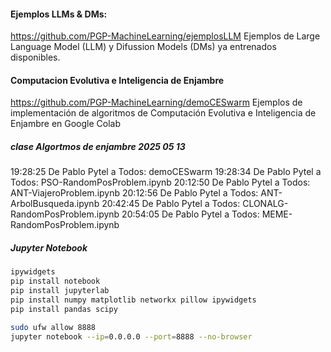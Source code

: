 #### Ejemplos LLMs & DMs:
https://github.com/PGP-MachineLearning/ejemplosLLM
Ejemplos de Large Language Model (LLM) y Difussion Models (DMs) ya entrenados disponibles.
#### Computacion Evolutiva e Inteligencia de Enjambre
https://github.com/PGP-MachineLearning/demoCESwarm 
Ejemplos de implementación de algoritmos de Computación Evolutiva e Inteligencia de Enjambre en Google Colab

##### clase Algortmos de enjambre 2025 05 13
19:28:25 De Pablo Pytel a Todos:
	demoCESwarm
19:28:34 De Pablo Pytel a Todos:
	PSO-RandomPosProblem.ipynb
20:12:50 De Pablo Pytel a Todos:
	ANT-ViajeroProblem.ipynb
20:12:56 De Pablo Pytel a Todos:
	ANT-ArbolBusqueda.ipynb
20:42:45 De Pablo Pytel a Todos:
	CLONALG-RandomPosProblem.ipynb
20:54:05 De Pablo Pytel a Todos:
	MEME-RandomPosProblem.ipynb


##### Jupyter Notebook
```sh
ipywidgets
pip install notebook
pip install jupyterlab
pip install numpy matplotlib networkx pillow ipywidgets
pip install pandas scipy

sudo ufw allow 8888
jupyter notebook --ip=0.0.0.0 --port=8888 --no-browser 
```


